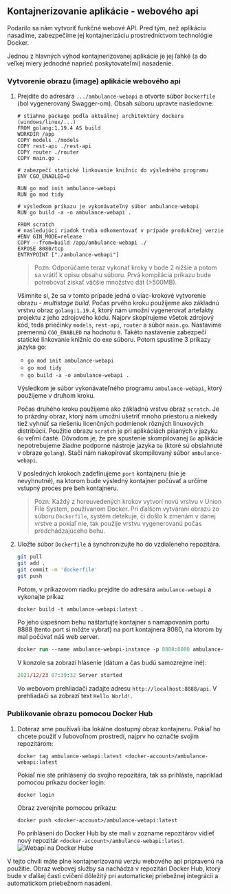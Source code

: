 ## Kontajnerizovanie aplikácie - webového api

Podarilo sa nám vytvoriť funkčné webové API.
Pred tým, než aplikáciu nasadíme, zabezpečíme jej kontajnerizáciu prostredníctvom
technológie Docker.

Jednou z hlavných výhod kontajnerizovanej aplikácie je jej ľahké (a do veľkej miery
jednodné naprieč poskytovateľmi) nasadenie.

### Vytvorenie obrazu (image) aplikácie webového api

1. Prejdite do adresára `.../ambulance-webapi` a otvorte súbor `Dockerfile` (bol vygenerovaný Swagger-om).
    Obsah súboru upravte nasledovne:

    ```docker
    # stiahne package podľa aktuálnej architektúry dockeru (windows/linux/...)
    FROM golang:1.19.4 AS build
    WORKDIR /app
    COPY models ./models
    COPY rest-api ./rest-api
    COPY router ./router
    COPY main.go .

    # zabezpečí statické linkovanie knižníc do výsledného programu
    ENV CGO_ENABLED=0

    RUN go mod init ambulance-webapi
    RUN go mod tidy

    # výsledkom príkazu je vykonávateľný súbor ambulance-webapi
    RUN go build -a -o ambulance-webapi .

    FROM scratch
    # nasledujúci riadok treba odkomentovať v prípade produkčnej verzie
    #ENV GIN_MODE=release
    COPY --from=build /app/ambulance-webapi ./
    EXPOSE 8080/tcp
    ENTRYPOINT ["./ambulance-webapi"]
    ```

    > Pozn: Odporúčame teraz vykonať kroky v bode 2 nižšie a potom sa vrátiť k opisu obsahu súboru.
    > Prvá kompilácia príkazu bude potrebovať získať väčšie množstvo dát (>500MB).

    Všimnite si, že sa v tomto prípade jedná o viac-krokové vytvorenie obrazu - _multistage build_.
    Počas prvého kroku použijeme ako základnú vrstvu obraz `golang:1.19.4`,
    ktorý nám umožní vygenerovať artefakty projektu z jeho zdrojového kódu. Najprv
    skopírujeme všetok zdrojový kód, teda priečinky `models`, `rest-api`, `router` a súbor `main.go`. Nastavíme premennú `CGO_ENABLED` na hodnotu `0`. Takéto nastavenie zabezpečí statické linkovanie knižníc do exe súboru. Potom spustíme 3 príkazy jazyka go:
    * `go mod init ambulance-webapi`
    * `go mod tidy`
    * `go build -a -o ambulance-webapi .`

    Výsledkom je súbor vykonávateľného programu `ambulance-webapi`, ktorý použijeme v druhom kroku.

    Počas druhého kroku použijeme ako základnú vrstvu obraz `scratch`. Je to prázdny obraz, ktorý nám umožní ušetriť mnoho priestoru a niekedy tiež vyhnúť sa riešeniu licenčných podmienok rôzných linuxových distribúcií. Použitie obrazu `scratch` je pri aplikáciách písaných v jazyku `Go` veľmi časté. Dôvodom je, že pre spustenie skompilovanej `Go` aplikácie nepotrebujeme žiadne podporné nástroje jazyka `Go` (ktoré sú obsiahnuté v obraze `golang`). Stačí nám nakopírovať skompilovaný súbor `ambulance-webapi`.

    V posledných krokoch zadefinujeme `port` kontajneru (nie je nevyhnutné), na ktorom bude výsledný kontajner počúvať a určíme vstupný proces pre beh kontajneru.

    > Pozn: Každý z horeuvedených krokov vytvorí novú vrstvu v Union File System,
    používanom Docker. Pri ďalšom vytváraní obrazu zo súboru `Dockerfile`,
    systém detekuje, či došlo k zmenám v danej vrstve a pokiaľ
    nie, tak použije vrstvu vygenerovanú počas predchádzajúceho behu.

2. Uložte súbor `Dockerfile` a synchronizujte ho do vzdialeneho repozitára.

   ```bash
   git pull
   git add .
   git commit -m 'dockerfile'
   git push
   ```

   Potom, v príkazovom riadku prejdite do adresára `ambulance-webapi` a vykonajte príkaz

    ```ps
    docker build -t ambulance-webapi:latest .
    ```

    Po jeho úspešnom behu naštartujte kontajner s namapovaním portu 8888 (tento port si môžte vybrať) na port
    kontajnera 8080, na ktorom by mal počúvať náš web server.

    ```ps
    docker run --name ambulance-webapi-instance -p 8888:8080 ambulance-webapi:latest
    ```

    V konzole sa zobrazí hlásenie (dátum a čas budú samozrejme iné):

    ```ps
    2021/12/23 07:39:32 Server started
    ```

    Vo webovom prehliadači zadajte adresu `http://localhost:8888/api`. V prehliadači sa zobrazí text `Hello World!`.

### Publikovanie obrazu pomocou Docker Hub

1. Doteraz sme používali iba lokálne dostupný obraz kontajneru. Pokiaľ ho chcete
    použiť v ľubovoľnom prostredí, najprv ho označte svojím repozitárom:

    ```docker
    docker tag ambulance-webapi:latest <docker-account>/ambulance-webapi:latest
    ```

    Pokiaľ nie ste prihlásený do svojho repozitára, tak sa prihláste, napríklad
    pomocou príkazu docker login:

    ```docker
    docker login
    ```

    Obraz zverejníte pomocou príkazu:

    ```docker
    docker push <docker-account>/ambulance-webapi:latest
    ```

    Po prihlásení do Docker Hub by ste mali v zozname repozitárov vidieť nový repozitár
    `<docker-account>/ambulance-webapi:latest`.
    ![Webapi na Docker Hube](../img/dojo-19-dockerhub-repo.png)

V tejto chvíli máte plne kontajnerizovanú verziu webového api pripravenú na použitie.
Obraz webovej služby sa nachádza v repozitári Docker Hub, ktorý bude v ďalšej časti cvičení
dôležitý pri automatickej priebežnej integrácii a automatickom priebežnom nasadení.
